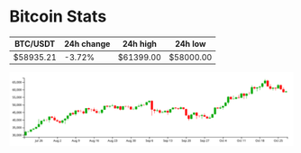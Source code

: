 # Bitcoin Stats

BTC/USDT|24h change|24h high|24h low|
|---|---|---|---|
|$58935.21|-3.72%|$61399.00|$58000.00|

<img src="./chart.svg">
